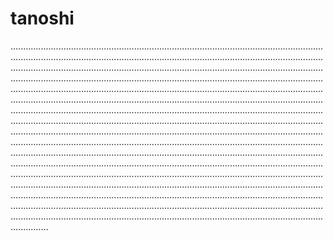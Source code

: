 # tanoshi

...........................................................................................................................................................................................................................................................................................................................................................................................................................................................................................................................................................................................................................................................................................................................................................................................................................................................................................................................................................................................................................................................................................................................................................................................................................................................................................................................................................................................................................................................................................................................................................................................................................................................................................................................................................................................................................................................................................................................................................................................................................................................................................................................................................................................................